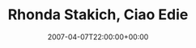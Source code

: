 ---
templateKey: event
guid: 0893e4e1-6eab-11ea-99c5-002590d1d1b0
date: 2007-04-07T22:00:00+00:00
eventTime: '10pm'
title: Rhonda Stakich, Ciao Edie
artist: Rhonda Stakich
city: Toronto
venue: Ciao Edie
group: Tim Shia
---